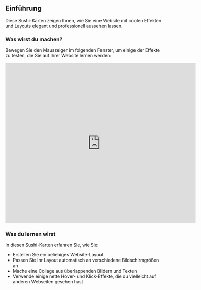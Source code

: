## Einführung

Diese Sushi-Karten zeigen Ihnen, wie Sie eine Website mit coolen Effekten und Layouts elegant und professionell aussehen lassen.

### Was wirst du machen?

Bewegen Sie den Mauszeiger im folgenden Fenster, um einige der Effekte zu testen, die Sie auf Ihrer Website lernen werden:

<div class="trinket">
  <iframe src="https://trinket.io/embed/html/643a5cabdc?outputOnly=true&start=result" width="600" height="505" frameborder="0" marginwidth="0" marginheight="0" allowfullscreen>
  </iframe>
  <!-- <img src="images/magazine-final.png"> -->
</div>

### Was du lernen wirst

In diesen Sushi-Karten erfahren Sie, wie Sie:

* Erstellen Sie ein beliebiges Website-Layout
* Passen Sie Ihr Layout automatisch an verschiedene Bildschirmgrößen an
* Mache eine Collage aus überlappenden Bildern und Texten
* Verwende einige nette Hover- und Klick-Effekte, die du vielleicht auf anderen Webseiten gesehen hast